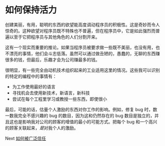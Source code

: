 # 如何保持活力
[//]: # (Version:1.0.0)
创建美丽，有用，聪明的东西的欲望能高度调动程序员的积极性。这是奇妙而令人惊奇的。这种欲望对程序员既不特殊也不普遍，但在程序员中，它是如此强烈而普遍以至于它把程序员与其他角色的人们分割开来。

这有一个现实而重要的推论。如果当程序员被要求做一些既不美丽，也没有用，也不漂亮的事情，他们会斗志低落。虽然可以通过做丑陋的，愚蠢的，无聊的东西赚很多的钱，但最后，乐趣才会为公司赚最多的钱。

很明显，有一些完全由动机技术组织起来的工业适用这里的情况。这些我可以识别的特定的编程中的事情有：
- 为工作使用最好的语言
- 寻找机会去使用新技术，新语言，新科技
- 尝试在每个工程里学习或教授一些东西，即使很小

最后，可能的话，估量个人激励的东西对你工作的影响。例如，修复 bug 时，数一数我完全不感兴趣的 bug 的数目，因为这和仍然存在的 bug 数目是独立的，并且这也是影响我对公司的顾客的增值的最小的可能方式。把每个 bug 和一个高兴的顾客关联起来，*是*对我个人的激励。

Next [如何被广泛信任](02-How-to-be-Widely-Trusted.md)
